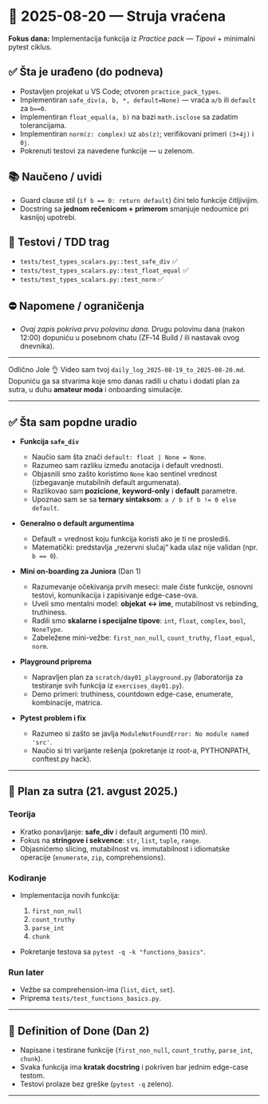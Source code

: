 # 📅 2025-08-20 — Struja vraćena

**Fokus dana:** Implementacija funkcija iz _Practice pack — Tipovi_ + minimalni pytest ciklus.

## ✅ Šta je urađeno (do podneva)

- Postavljen projekat u VS Code; otvoren `practice_pack_types`.
- Implementiran `safe_div(a, b, *, default=None)` — vraća `a/b` ili `default` za `b==0`.
- Implementiran `float_equal(a, b)` na bazi `math.isclose` sa zadatim tolerancijama.
- Implementiran `norm(z: complex)` uz `abs(z)`; verifikovani primeri `(3+4j)` i `0j`.
- Pokrenuti testovi za navedene funkcije — u zelenom.

## 📚 Naučeno / uvidi

- Guard clause stil (`if b == 0: return default`) čini telo funkcije čitljivijim.
- Docstring sa **jednom rečenicom + primerom** smanjuje nedoumice pri kasnijoj upotrebi.

## 🧪 Testovi / TDD trag

- `tests/test_types_scalars.py::test_safe_div` ✅
- `tests/test_types_scalars.py::test_float_equal` ✅
- `tests/test_types_scalars.py::test_norm` ✅

## ⛔ Napomene / ograničenja

- _Ovaj zapis pokriva prvu polovinu dana._ Drugu polovinu dana (nakon 12:00) dopuniću u posebnom chatu (ZF‑14 Build / ili nastavak ovog dnevnika).

---

Odlično Jole 👌
Video sam tvoj `daily_log_2025-08-19_to_2025-08-20.md`. Dopuniću ga sa stvarima koje smo danas radili u chatu i dodati plan za sutra, u duhu **amateur moda** i onboarding simulacije.

---

## ✅ Šta sam popdne uradio

- **Funkcija `safe_div`**

  - Naučio sam šta znači `default: float | None = None`.
  - Razumeo sam razliku između anotacija i default vrednosti.
  - Objasnili smo zašto koristimo `None` kao sentinel vrednost (izbegavanje mutabilnih default argumenata).
  - Razlikovao sam **pozicione**, **keyword-only** i **default** parametre.
  - Upoznao sam se sa **ternary sintaksom**: `a / b if b != 0 else default`.

- **Generalno o default argumentima**

  - Default = vrednost koju funkcija koristi ako je ti ne proslediš.
  - Matematički: predstavlja „rezervni slučaj“ kada ulaz nije validan (npr. `b == 0`).

- **Mini on-boarding za Juniora** (Dan 1)

  - Razumevanje očekivanja prvih meseci: male čiste funkcije, osnovni testovi, komunikacija i zapisivanje edge-case-ova.
  - Uveli smo mentalni model: **objekat ↔ ime**, mutabilnost vs rebinding, truthiness.
  - Radili smo **skalarne i specijalne tipove**: `int`, `float`, `complex`, `bool`, `NoneType`.
  - Zabeležene mini-vežbe: `first_non_null`, `count_truthy`, `float_equal`, `norm`.

- **Playground priprema**

  - Napravljen plan za `scratch/day01_playground.py` (laboratorija za testiranje svih funkcija iz `exercises_day01.py`).
  - Demo primeri: truthiness, countdown edge-case, enumerate, kombinacije, matrica.

- **Pytest problem i fix**

  - Razumeo si zašto se javlja `ModuleNotFoundError: No module named 'src'`.
  - Naučio si tri varijante rešenja (pokretanje iz root-a, PYTHONPATH, conftest.py hack).

---

## 📌 Plan za sutra (21. avgust 2025.)

### Teorija

- Kratko ponavljanje: **safe_div** i default argumenti (10 min).
- Fokus na **stringove i sekvence**: `str`, `list`, `tuple`, `range`.
- Objasnićemo slicing, mutabilnost vs. immutabilnost i idiomatske operacije (`enumerate`, `zip`, comprehensions).

### Kodiranje

- Implementacija novih funkcija:

  1. `first_non_null`
  2. `count_truthy`
  3. `parse_int`
  4. `chunk`

- Pokretanje testova sa `pytest -q -k "functions_basics"`.

### Run later

- Vežbe sa comprehension-ima (`list`, `dict`, `set`).
- Priprema `tests/test_functions_basics.py`.

---

## 🏁 Definition of Done (Dan 2)

- Napisane i testirane funkcije (`first_non_null`, `count_truthy`, `parse_int`, `chunk`).
- Svaka funkcija ima **kratak docstring** i pokriven bar jednim edge-case testom.
- Testovi prolaze bez greške (`pytest -q` zeleno).

---
